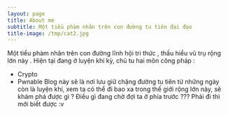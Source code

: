 ```yaml
---
layout: page
title: About me
subtitle: Một tiểu phàm nhân trên con đường tu tiên đại đạo
title-image: /tmp/cat2.jpg
---
```

Một tiểu phàm nhân trên con đường lĩnh hội tri thức , thấu hiểu vũ trụ rộng lớn này .
Hiện tại đang ở luyện khí  kỳ, chủ tu hai môn công pháp : 
- Crypto 
- Pwnable
Blog này sẽ là nơi lưu giữ chặng đường tu tiên từ những ngày còn là luyện khí, xem ta có thể đi bao xa trong thế giới rộng lớn này, sẽ khám phá được gì ? Điều gì đang chờ đợi ta ở phía trước ??? 
Phải đi thì mới biết được :v 
